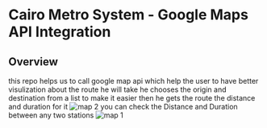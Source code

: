 # Cairo Metro System - Google Maps API Integration

## Overview

this repo helps us to call google map api 
which help the user to have better visulization about the route he will take 
he chooses the origin and destination from a list to make it easier then he gets  the route the distance and duration for it 
![map 2](https://github.com/AhmedHosny2/Google-Metro-Location-service/assets/98207790/f9be91b8-4987-4c91-8454-7e17cc68b56f)
you can check the Distance and Duration between any two stations
![map 1](https://github.com/AhmedHosny2/Google-Metro-Location-service/assets/98207790/c53db9ca-c686-41b2-b166-7069e719b76d)
